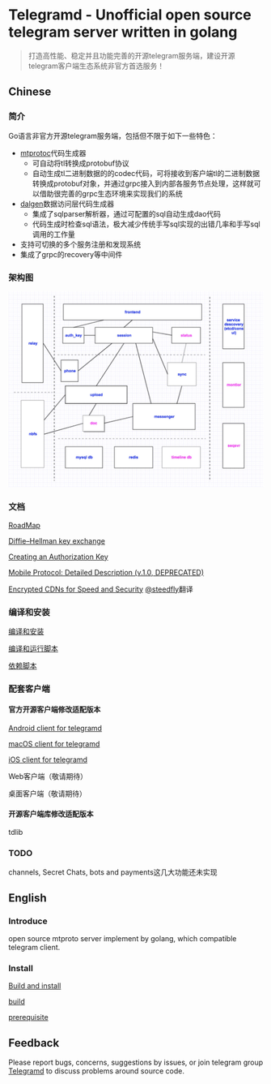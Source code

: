 # Telegramd - Unofficial open source telegram server written in golang
> 打造高性能、稳定并且功能完善的开源telegram服务端，建设开源telegram客户端生态系统非官方首选服务！

## Chinese

### 简介
Go语言非官方开源telegram服务端，包括但不限于如下一些特色：

- [mtprotoc](https://github.com/nebulaim/mtprotoc)代码生成器
	- 可自动将tl转换成protobuf协议
	- 自动生成tl二进制数据的的codec代码，可将接收到客户端tl的二进制数据转换成protobuf对象，并通过grpc接入到内部各服务节点处理，这样就可以借助很完善的grpc生态环境来实现我们的系统
- [dalgen](https://github.com/nebulaim/nebula-dal-generator)数据访问层代码生成器
	- 集成了sqlparser解析器，通过可配置的sql自动生成dao代码
	- 代码生成时检查sql语法，极大减少传统手写sql实现的出错几率和手写sql调用的工作量
- 支持可切换的多个服务注册和发现系统
- 集成了grpc的recovery等中间件

### 架构图
![架构图](doc/image/architecture-001.jpeg)

### 文档
[RoadMap](doc/road-map.md)

[Diffie–Hellman key exchange](doc/dh-key-exchange.md)

[Creating an Authorization Key](doc/Creating_an_Authorization_Key.md)

[Mobile Protocol: Detailed Description (v.1.0, DEPRECATED)](doc/Mobile_Protocol-Detailed_Description_v.1.0_DEPRECATED.md)

[Encrypted CDNs for Speed and Security](doc/cdn.md) [@steedfly](https://github.com/steedfly)翻译
### 编译和安装

[编译和安装](doc/build.md)

[编译和运行脚本](scripts/build.sh)

[依赖脚本](scripts/prerequisite.sh)

### 配套客户端
#### 官方开源客户端修改适配版本
[Android client for telegramd](https://github.com/nebulaim/TelegramAndroid)

[macOS client for telegramd](https://github.com/nebulaim/TelegramSwift)

[iOS client for telegramd](https://github.com/nebulaim/TelegramiOS)

Web客户端（敬请期待）

桌面客户端（敬请期待）

#### 开源客户端库修改适配版本
tdlib

### TODO
channels, Secret Chats, bots and payments这几大功能还未实现

## English

### Introduce
open source mtproto server implement by golang, which compatible telegram client.

### Install
[Build and install](doc/build.md)

[build](scripts/build.sh)

[prerequisite](scripts/prerequisite.sh)

## Feedback
Please report bugs, concerns, suggestions by issues, or join telegram group [Telegramd](https://t.me/joinchat/D8b0DRJiuH8EcIHNZQmCxQ) to discuss problems around source code.
